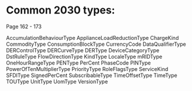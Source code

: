 # Common 2030 types:

Page 162 - 173

AccumulationBehaviourType
ApplianceLoadReductionType
ChargeKind
CommodityType
ConsumptionBlockType
CurrencyCode
DataQualifierType
DERControlType
DERCurveType
DERType
DeviceCategoryType
DstRuleType
FlowDirectionType
KindType
LocaleType
mRIDType
OneHourRangeType
PENType
PerCent
PhaseCode
PINType
PowerOfTenMultiplierType
PriorityType
RoleFlagsType
ServiceKind
SFDIType
SignedPerCent
SubscribableType
TimeOffsetType
TimeType
TOUType
UnitType
UomType
VersionType
